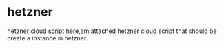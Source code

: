 # hetzner
hetzner cloud script
here,am attached hetzner cloud script that should be create a instance in hetzner.
